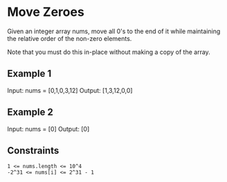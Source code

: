 # Move Zeroes

Given an integer array nums, move all 0's to the end of it while maintaining
the relative order of the non-zero elements.

Note that you must do this in-place without making a copy of the array.

## Example 1

Input: nums = [0,1,0,3,12]
Output: [1,3,12,0,0]

## Example 2

Input: nums = [0]
Output: [0]

## Constraints

    1 <= nums.length <= 10^4
    -2^31 <= nums[i] <= 2^31 - 1
